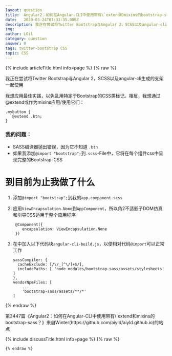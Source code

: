 ```yaml
---
layout: question
title:  Angular2：如何在Angular-CLI中使用带有\`extend和mixins的bootstrap-sass？
date:   2020-03-24T07:31:35.000Z
description: 我正在尝试将Twitter Bootstrap与Angular 2，SCSS以及angular-cli生成的支架一起使用我想应用最佳实践，以免乱用特定...
img: 
author: LGil
category: question
answer: 0
tags: twitter-bootstrap CSS
topic: CSS
---
```

<div class="article-root">
  <div class="article">
    {% include articleTitle.html info=page %}
    {% raw %}
    <div class="article-content"><p><font style="vertical-align: inherit;"><font style="vertical-align: inherit;">我正在尝试将Twitter Bootstrap与Angular 2，SCSS以及angular-cli生成的支架一起使用</font></font></p>

<p><font style="vertical-align: inherit;"><font style="vertical-align: inherit;">我想应用最佳实践，以免乱用特定于Bootstrap的CSS类标记。</font><font style="vertical-align: inherit;">相反，我想通过@extend或作为mixins应用/使用它们：</font></font></p>

<pre><code>.mybutton {<font></font>
   @extend .btn;<font></font>
}<font></font>
</code></pre>

<h3><font style="vertical-align: inherit;"><font style="vertical-align: inherit;">我的问题：</font></font></h3>

<ul>
<li><font style="vertical-align: inherit;"><font style="vertical-align: inherit;">SASS编译器抛出错误，因为它不知道  </font></font><code>.btn</code></li>
<li><font style="vertical-align: inherit;"><font style="vertical-align: inherit;">如果我添加</font></font><code>@import "bootstrap";</code><font style="vertical-align: inherit;"><font style="vertical-align: inherit;">到</font></font><code>.scss</code><font style="vertical-align: inherit;"><font style="vertical-align: inherit;">-File中，它将在每个组件css中呈现完整的Bootstrap-CSS</font></font></li>
</ul>

<h1><font style="vertical-align: inherit;"><font style="vertical-align: inherit;">到目前为止我做了什么</font></font></h1>

<ol>
<li><font style="vertical-align: inherit;"><font style="vertical-align: inherit;">添加</font></font><code>@import "bootstrap";</code><font style="vertical-align: inherit;"><font style="vertical-align: inherit;">到我的</font></font><code>app.component.scss</code></li>
<li><p><font style="vertical-align: inherit;"><font style="vertical-align: inherit;">应用</font></font><code>ViewEncapsulation.None</code><font style="vertical-align: inherit;"><font style="vertical-align: inherit;">到</font></font><code>AppComponent</code><font style="vertical-align: inherit;"><font style="vertical-align: inherit;">，所以角2不适影子DOM仿真和引导CSS适用于整个应用程序</font></font></p>

<pre><code> @Component({<font></font>
    encapsulation: ViewEncapsulation.None<font></font>
 })<font></font>
</code></pre></li>
<li><p><font style="vertical-align: inherit;"><font style="vertical-align: inherit;">在中加入以下代码块</font></font><code>angular-cli-build.js</code><font style="vertical-align: inherit;"><font style="vertical-align: inherit;">，以便相对代码</font></font><code>@import</code><font style="vertical-align: inherit;"><font style="vertical-align: inherit;">可以正常工作</font></font></p>

<pre><code>sassCompiler: {<font></font>
  cacheExclude: [/\/_[^\/]+$/],<font></font>
  includePaths: [ 'node_modules/bootstrap-sass/assets/stylesheets' ]<font></font>
},<font></font>
vendorNpmFiles: [<font></font>
    ...<font></font>
    'bootstrap-sass/assets/**/*'           <font></font>
]<font></font>
</code></pre></li>
</ol></div>
    {% endraw %}
  </div>
  <p class="winter_mark">第3447篇《Angular2：如何在Angular-CLI中使用带有\`extend和mixins的bootstrap-sass？》来自Winter(https://github.com/aiyld/aiyld.github.io)的站点</p>
  <div class="discuss-wrapper">
    {% include discussTitle.html info=page %}
    {% raw %}
    
    {% endraw %}
  </div>
<div>
